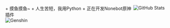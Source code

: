 <img align="right" alt="GitHub Stats" src="https://github-readme-stats.vercel.app/api?username=CMHopeSunshine&show_icons=true&theme=dracula" />
+ 摸鱼摸鱼~
+ 人生苦短，我用Python
+ 正在开发Nonebot原神插件
<br>
<img align="center" alt="Genshin" src="https://genshin-card.getloli.com/16/49837885.png" />
